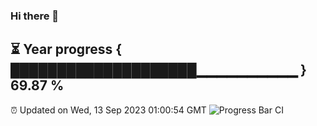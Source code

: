 ### Hi there 👋
⏳ Year progress { ████████████████████▁▁▁▁▁▁▁▁▁▁ } 69.87 %
---
⏰ Updated on Wed, 13 Sep 2023 01:00:54 GMT
![Progress Bar CI](https://github.com/liununu/liununu/workflows/Progress%20Bar%20CI/badge.svg)
